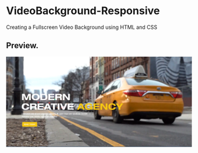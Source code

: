 # VideoBackground-Responsive
Creating a Fullscreen Video Background using HTML and CSS 

## Preview.
![](preview.png)
